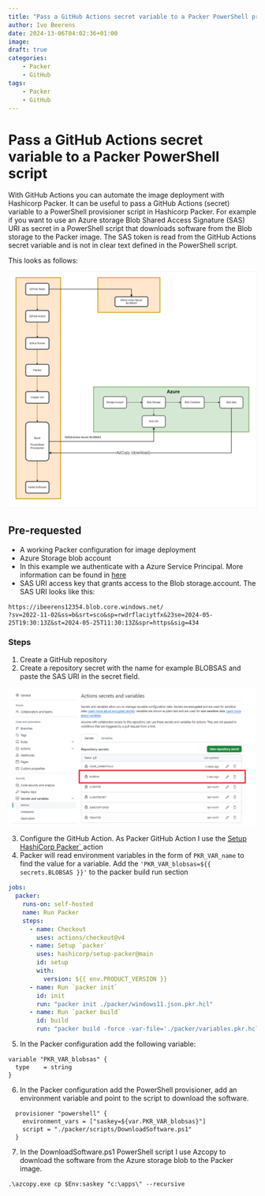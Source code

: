 ```yaml
---
title: "Pass a GitHub Actions secret variable to a Packer PowerShell provider"
author: Ivo Beerens
date: 2024-13-06T04:02:36+01:00
image: 
draft: true
categories:
    - Packer
    - GitHub
tags:
    - Packer
    - GitHub
---
```


# Pass a GitHub Actions secret variable to a Packer PowerShell script

With GitHub Actions you can automate the image deployment with Hashicorp Packer.
It can be useful to pass a GitHub Actions (secret) variable to a PowerShell provisioner script in Hashicorp Packer. For example if you want to use an Azure storage Blob Shared Access Signature (SAS) URI as secret in a PowerShell script that downloads software from the Blob storage to the Packer image. The SAS token is read from the GitHub Actions secret variable and is not in clear text defined in the PowerShell script.

This looks as follows:

![GitHub Actions Secrets](images/github.jpg)

## Pre-requested
- A working Packer configuration for image deployment
- Azure Storage blob account
- In this example we authenticate with a Azure Service Principal. More information can be found in [here](https://developer.hashicorp.com/packer/integrations/hashicorp/azure)
- SAS URI access key that grants access to the Blob storage.account. The SAS URI looks like this:
```
https://ibeerens12354.blob.core.windows.net/
?sv=2022-11-02&ss=b&srt=sco&sp=rwdrflaciytfx&23se=2024-05-25T19:30:13Z&st=2024-05-25T11:30:13Z&spr=https&sig=434
```

### Steps
1. Create a GitHub repository
2. Create a repository secret with the name for example BLOBSAS and paste the SAS URI in the secret field. 

![GitHub Actions Secrets](images/1.png)

3. Configure the GitHub Action. As Packer GitHub Action I use the [Setup HashiCorp Packer`
](https://github.com/marketplace/actions/setup-hashicorp-packer) action
4. Packer will read environment variables in the form of `PKR_VAR_name` to find the value for a variable. Add the `'PKR_VAR_blobsas=${{ secrets.BLOBSAS }}'` to the packer build run section

```yaml
jobs:
  packer:
    runs-on: self-hosted
    name: Run Packer
    steps:
      - name: Checkout
        uses: actions/checkout@v4
      - name: Setup `packer`
        uses: hashicorp/setup-packer@main
        id: setup
        with:
          version: ${{ env.PRODUCT_VERSION }}
      - name: Run `packer init`
        id: init
        run: "packer init ./packer/windows11.json.pkr.hcl"
      - name: Run `packer build`
        id: build
        run: "packer build -force -var-file='./packer/variables.pkr.hcl' -var 'client_id=${{ secrets.CLIENTID }}' -var 'client_secret= ${{ secrets.CLIENTSECRET }}' -var 'subscription_id=${{ secrets.SUBSCRIPTIONID }}' -var 'tenant_id=${{ secrets.TENANTID }}' -var 'PKR_VAR_blobsas=${{ secrets.BLOBSAS }}' './packer/windows11.json.pkr.hcl'"
```

5. In the Packer configuration add the following variable:

```hcl
variable "PKR_VAR_blobsas" {
  type    = string
}
```

6. In the Packer configuration add the PowerShell provisioner, add an environment variable and point to the script to download the software.

```hcl
  provisioner "powershell" {
    environment_vars = ["saskey=${var.PKR_VAR_blobsas}"]
    script = "./packer/scripts/DownloadSoftware.ps1"
  }
```

7. In the DownloadSoftware.ps1 PowerShell script I use Azcopy to download the software from the Azure storage blob to the Packer image. 

```
.\azcopy.exe cp $Env:saskey "c:\apps\" --recursive
```
